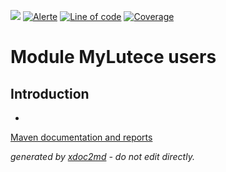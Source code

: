 ![](https://dev.lutece.paris.fr/jenkins/buildStatus/icon?job=module-myusers-deploy)
[![Alerte](https://dev.lutece.paris.fr/sonar/api/project_badges/measure?project=fr.paris.lutece.plugins%3Amodule-mylutece-users&metric=alert_status)](https://dev.lutece.paris.fr/sonar/dashboard?id=fr.paris.lutece.plugins%3Amodule-mylutece-users)
[![Line of code](https://dev.lutece.paris.fr/sonar/api/project_badges/measure?project=fr.paris.lutece.plugins%3Amodule-mylutece-users&metric=ncloc)](https://dev.lutece.paris.fr/sonar/dashboard?id=fr.paris.lutece.plugins%3Amodule-mylutece-users)
[![Coverage](https://dev.lutece.paris.fr/sonar/api/project_badges/measure?project=fr.paris.lutece.plugins%3Amodule-mylutece-users&metric=coverage)](https://dev.lutece.paris.fr/sonar/dashboard?id=fr.paris.lutece.plugins%3Amodule-mylutece-users)

# Module MyLutece users

## Introduction

-


[Maven documentation and reports](https://dev.lutece.paris.fr/plugins/module-mylutece-users/)



 *generated by [xdoc2md](https://github.com/lutece-platform/tools-maven-xdoc2md-plugin) - do not edit directly.*